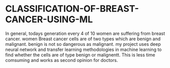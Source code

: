 # CLASSIFICATION-OF-BREAST-CANCER-USING-ML

 In general, todays generation every 4 of 10 women are suffering from breast cancer. women Breast cancer cells are of two types which are benign and malignant.  benign is not so dangerous as malignant. my project uses deep neural network and transfer learning methodologies in machine learning to find whether the cells are of type benign or malignentt. This is less time comsuming and works as second opinion for doctors.
